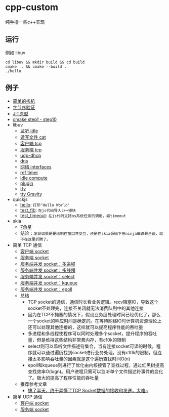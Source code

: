 # cpp-custom
纯手撸一些c++实现

## 运行
例如 libuv
```shell
cd libuv && mkdir build && cd build
cmake .. && cmake --build .
./hello
```

## 例子
- [简单的栈机](./virtual-stack-machine.cpp)
- [字节序验证](./endianness.cpp)
- [JIT原型](./jit-proto.cpp)
- [cmake step1 - step10](./cmake)
- libuv
    - [监听 idle](./libuv/idle.cpp)
    - [读写文件 cat](./libuv/fscat.cpp)
    - [客户端 tcp](./libuv/tcp-echo-client.cpp)
    - [服务端 tcp](./libuv/tcp-echo-server.cpp)
    - [udp-dhcp](./libuv/udp-dhcp.cpp)
    - [dns](./libuv/dns.cpp)
    - [网络 interfaces](./libuv/interfaces.cpp)
    - [ref timer](./libuv/ref-timer.cpp)
    - [idle compute](./libuv/idle-compute.cpp)
    - [plugin](./libuv/plugin.cpp)
    - [tty](./libuv/tty.cpp)
    - [tty Gravity](./libuv/tty-gravity.cpp)
- quickjs
    - [hello](./quickjs/hello.c): `打印'Hello World'`
    - [test_fib](./quickjs/test_fib.c): `在js代码导入c++模块`
    - [test_timeout](./quickjs/test_fib.c): `在js代码支持os系统任务的调用，如timeout`
- skia
    - [7角星](./skia/heptagram.cpp)
    - 结论：`发现如果是要绘制在窗口并交互，还是在skia源码下用ninja编译最合适，就不在这里折腾了。`
- 简单 TCP 通信
    - [客户端 socket](./socket/tcp-socket-client.cpp)
    - [服务端 socket](./socket/tcp-socket-server.cpp)
    - [服务端并发 socket：多进程](./socket/tcp-socket-server-process.cpp)
    - [服务端并发 socket：多线程](./socket/tcp-socket-server-thread.cpp)
    - [服务端并发 socket：select](./socket/tcp-socket-server-select.cpp)
    - [服务端并发 socket：kqueue](./socket/tcp-socket-server-kqueue.cpp)
    - [服务端并发 socket：epoll](./socket/tcp-socket-server-epoll.cpp)
    - 总结
        - TCP socket的通信，通信时长看业务逻辑。recv阻塞IO，导致这个socket不处理完，连接不关闭就无法消费队列中的其他连接
        - 因为在TCP不拥塞的情况下，假设业务层处理时间已经优化了，那么一个socket的响应时间是确定的。在等待网络IO时计算机资源理论上还可以处理其他连接的，这样就可以提高程序性能的吞吐量
        - 多进程和多线程使程序可以同时处理多个socket，提升程序的吞吐量，但是维持这些结构非常费内存，有c10k的限制
        - select则可以监听文件描述符集合，当有连接socket可读的时候，程序就可以通过遍历找到socket进行业务处理。没有c10k的限制，但连接太多影响吞吐量的因素就是这个遍历查找时间O(n)
        - epoll和kqueue则进行了优化由内核接管了查找过程，通过红黑树提高查找效率O(logn)。用户进程只需可以监听单个文件描述符事件的变化了。极大的提高了程序性能的吞吐量
    - 推荐参考文章
        - [搞了半天，终于弄懂了TCP Socket数据的接收和发送，太难~](https://cloud.tencent.com/developer/article/1666211)
- 简单 UDP 通信
    - [客户端 socket](./socket/udp-socket-client.cpp)
    - [服务端 socket](./socket/udp-socket-server.cpp)